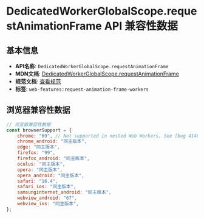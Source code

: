 # DedicatedWorkerGlobalScope.requestAnimationFrame API 兼容性数据

## 基本信息

- **API名称**: `DedicatedWorkerGlobalScope.requestAnimationFrame`
- **MDN文档**: [DedicatedWorkerGlobalScope.requestAnimationFrame](https://developer.mozilla.org/docs/Web/API/DedicatedWorkerGlobalScope/requestAnimationFrame)
- **规范文档**: [查看规范](https://html.spec.whatwg.org/multipage/imagebitmap-and-animations.html#dom-animationframeprovider-requestanimationframe)
- **标签**: `web-features:request-animation-frame-workers`

## 浏览器兼容性数据

```javascript
// 浏览器兼容性数据
const browserSupport = {
    chrome: "69", // Not supported in nested Web Workers. See [bug 41483010](https://crbug.com/41483010).,
    chrome_android: "同主版本",
    edge: "同主版本",
    firefox: "99",
    firefox_android: "同主版本",
    oculus: "同主版本",
    opera: "同主版本",
    opera_android: "同主版本",
    safari: "16.4",
    safari_ios: "同主版本",
    samsunginternet_android: "同主版本",
    webview_android: "67",
    webview_ios: "同主版本",
};

```


